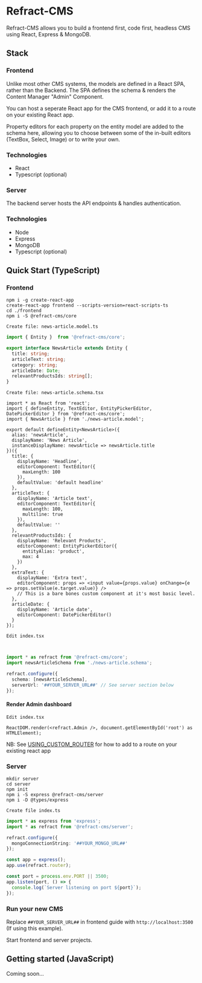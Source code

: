 # Refract-CMS

Refract-CMS allows you to build a frontend first, code first, headless CMS using React, Express & MongoDB.

## Stack

### Frontend
Unlike most other CMS systems, the models are defined in a React SPA, rather than the Backend. The SPA defines the schema & renders the Content Manager "Admin" Component. 

You can host a seperate React app for the CMS frontend, or add it to a route on your existing React app.

Property editors for each property on the entity model are added to the schema here, allowing you to choose between some of the in-built editors (TextBox, Select, Image) or to write your own.


### Technologies
* React
* Typescript (optional)


### Server
The backend server hosts the API endpoints & handles authentication.

### Technologies
* Node
* Express
* MongoDB
* Typescript (optional)

## Quick Start (TypeScript)

### Frontend
```
npm i -g create-react-app
create-react-app frontend --scripts-version=react-scripts-ts
cd ./frontend
npm i -S @refract-cms/core
```

`Create file: news-article.model.ts`
```ts
import { Entity }  from '@refract-cms/core';

export interface NewsArticle extends Entity {
  title: string;
  articleText: string;
  category: string;
  articleDate: Date;
  relevantProductsIds: string[];
}
```

`Create file: news-article.schema.tsx`
```tsx
import * as React from 'react';
import { defineEntity, TextEditor, EntityPickerEditor, DatePickerEditor } from '@refract-cms/core';
import { NewsArticle } from './news-article.model';

export default defineEntity<NewsArticle>({
  alias: 'newsArticle',
  displayName: 'News Article',
  instanceDisplayName: newsArticle => newsArticle.title
})({
  title: {
    displayName: 'Headline',
    editorComponent: TextEditor({
      maxLength: 100
    }),
    defaultValue: 'default headline'
  },
  articleText: {
    displayName: 'Article text',
    editorComponent: TextEditor({
      maxLength: 100,
      multiline: true
    }),
    defaultValue: ''
  },
  relevantProductsIds: {
    displayName: 'Relevant Products',
    editorComponent: EntityPickerEditor({
      entityAlias: 'product',
      max: 4
    })
  },
  extraText: {
    displayName: 'Extra text',
    editorComponent: props => <input value={props.value} onChange={e => props.setValue(e.target.value)} /> 
    // This is a bare bones custom component at it's most basic level.
  },
  articleDate: {
    displayName: 'Article date',
    editorComponent: DatePickerEditor()
  }
});

```

`Edit index.tsx`
```ts


import * as refract from '@refract-cms/core';
import newsArticleSchema from './news-article.schema';

refract.configure({
  schema: [newsArticleSchema],
  serverUrl: '##YOUR_SERVER_URL##' // See server section below
});

```
#### Render Admin dashboard
`Edit index.tsx`
```tsx
ReactDOM.render(<refract.Admin />, document.getElementById('root') as HTMLElement);
```
NB: See [USING_CUSTOM_ROUTER](docs/USING_CUSTOM_ROUTER.md) for how to add to a route on your existing react app


### Server
```
mkdir server
cd server
npm init
npm i -S express @refract-cms/server
npm i -D @types/express
```

`Create file index.ts`
```ts
import * as express from 'express';
import * as refract from '@refract-cms/server';

refract.configure({
  mongoConnectionString: '##YOUR_MONGO_URL##'
});

const app = express();
app.use(refract.router); 

const port = process.env.PORT || 3500; 
app.listen(port, () => {
  console.log(`Server listening on port ${port}`);
});
```

### Run your new CMS
Replace `##YOUR_SERVER_URL##` in frontend guide with `http://localhost:3500` (If using this example).

Start frontend and server projects.

## Getting started (JavaScript) 
Coming soon...
